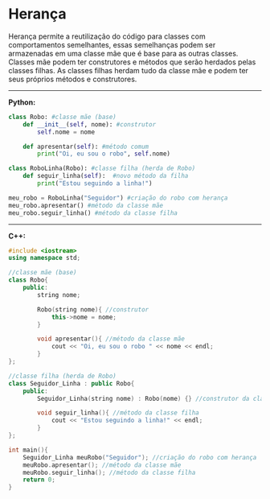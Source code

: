 # Herança

Herança permite a reutilização do código para classes com comportamentos semelhantes, essas semelhanças podem ser armazenadas em uma classe mãe que é base para as outras classes. Classes mãe podem ter construtores e métodos que serão herdados pelas classes filhas. As classes filhas herdam tudo da classe mãe e podem ter seus próprios métodos e construtores.

---

**Python:**

```python
class Robo: #classe mãe (base)
    def __init__(self, nome): #construtor
        self.nome = nome

    def apresentar(self): #método comum
        print("Oi, eu sou o robo", self.nome)

class RoboLinha(Robo): #classe filha (herda de Robo)
    def seguir_linha(self):  #novo método da filha
        print("Estou seguindo a linha!")

meu_robo = RoboLinha("Seguidor") #criação do robo com herança
meu_robo.apresentar() #método da classe mãe
meu_robo.seguir_linha() #método da classe filha
```
---

**C++:**

```cpp
#include <iostream>
using namespace std;

//classe mãe (base)
class Robo{
    public:
        string nome;

        Robo(string nome){ //construtor
            this->nome = nome;
        }

        void apresentar(){ //método da classe mãe
            cout << "Oi, eu sou o robo " << nome << endl;
        }
};

//classe filha (herda de Robo)
class Seguidor_Linha : public Robo{
    public:
        Seguidor_Linha(string nome) : Robo(nome) {} //construtor da classe filha

        void seguir_linha(){ //método da classe filha
            cout << "Estou seguindo a linha!" << endl;
        }
};

int main(){
    Seguidor_Linha meuRobo("Seguidor"); //criação do robo com herança
    meuRobo.apresentar(); //método da classe mãe
    meuRobo.seguir_linha(); //método da classe filha
    return 0;
}
```



